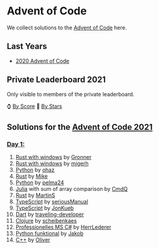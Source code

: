 # Advent of Code

We collect solutions to the [Advent of Code](https://adventofcode.com/) here.

## Last Years

- [2020 Advent of Code](2020.md)

## Private Leaderboard 2021

Only visible to members of the private leaderboard.

⌚ [By Score](https://adventofcode.com/2021/leaderboard/private/view/979032?order=local_score)
🌟 [By Stars](https://adventofcode.com/2021/leaderboard/private/view/979032?order=stars)

## Solutions for the [Advent of Code 2021](https://adventofcode.com/2021)

### [Day 1:](https://adventofcode.com/2021/day/1)

1. [Rust with windows](https://github.com/Gronner/aoc-2021/blob/master/src/day1/mod.rs) by [Gronner]
1. [Rust with windows](https://github.com/migerh/aoc-2021/blob/master/src/day01/mod.rs) by [migerh]
2. [Python](https://github.com/ohaz/adventofcode2021/blob/main/solutions/day1/main.py) by [ohaz]
3. [Rust](https://github.com/pituser/aoc-2021-rust/blob/main/src/day01/mod.rs) by [Mike]
4. [Python](https://github.com/pelma24/AdventOfCode/blob/master/2021/day1.py) by [pelma24]
5. [Julia](https://github.com/CmdQ/AoC2020/blob/main/21/src/01-sonar.jl) with sum of array comparison by [CmdQ]
6. [Rust](https://github.com/Finomnis/AdventOfCode2021/blob/main/src/solvers/day01.rs) by [MartinS]
7. [TypeScript](https://github.com/seriousManual/aoc2021/blob/master/day1/task.ts) by [seriousManual]
8. [TypeScript](https://github.com/JonathanKuebler/advent-of-code/tree/master/2021/1_dez) by [JonKueb]
9. [Dart](https://github.com/traveling-developer/Advent-of-Code-2021/blob/main/lib/src/day1.dart) by [traveling-developer]
10. [Clojure](https://github.com/scheibenkaes/aoc-2021/blob/master/src/aoc/day1.clj) by [scheibenkaes]
11. [Professionelles MS C#](https://github.com/HerrLederer/HerrLederer/blob/main/AdventOfCode/1_Sonar/Program.cs) by [HerrLederer]
12. [Python funktional](https://github.com/mp-jakob/aoc2021/blob/master/2021/p1.py) by [Jakob]
13. [C++](https://github.com/olstar916/AoC_2021/tree/main/Day_01_1_sonar_sweep) by [Oliver]

[Gronner]: https://github.com/Gronner
[migerh]: https://github.com/migerh
[ohaz]: https://github.com/ohaz
[Tilltheman]: https://github.com/Tilltheman
[traveling-developer]: https://github.com/traveling-developer
[Mike]: https://github.com/pituser
[pelma24]: https://github.com/pelma24
[CmdQ]: https://github.com/CmdQ/AoC2020/tree/main/21
[MartinS]: https://github.com/Finomnis
[seriousManual]: https://github.com/seriousManual
[JonKueb]: https://github.com/JonathanKuebler
[scheibenkaes]: https://github.com/scheibenkaes
[HerrLederer]: https://github.com/HerrLederer
[Jakob]: https://github.com/mp-jakob
[Oliver]: https://github.com/olstar916
